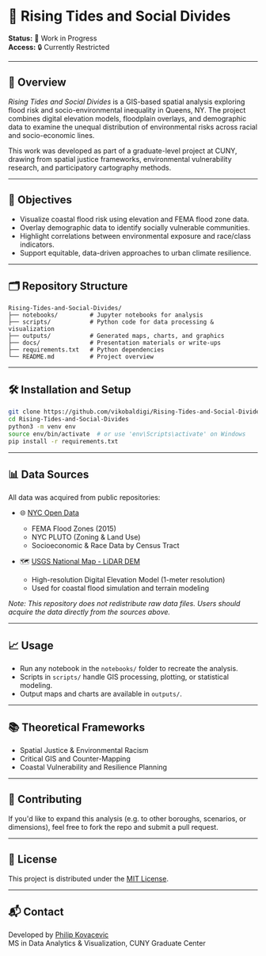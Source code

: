 # 🌊 Rising Tides and Social Divides

**Status:** 🚧 Work in Progress  
**Access:** 🔒 Currently Restricted

---

## 📖 Overview

*Rising Tides and Social Divides* is a GIS-based spatial analysis exploring flood risk and socio-environmental inequality in Queens, NY. The project combines digital elevation models, floodplain overlays, and demographic data to examine the unequal distribution of environmental risks across racial and socio-economic lines.

This work was developed as part of a graduate-level project at CUNY, drawing from spatial justice frameworks, environmental vulnerability research, and participatory cartography methods.

---

## 🎯 Objectives

- Visualize coastal flood risk using elevation and FEMA flood zone data.
- Overlay demographic data to identify socially vulnerable communities.
- Highlight correlations between environmental exposure and race/class indicators.
- Support equitable, data-driven approaches to urban climate resilience.

---

## 🗂️ Repository Structure

```
Rising-Tides-and-Social-Divides/
├── notebooks/         # Jupyter notebooks for analysis
├── scripts/           # Python code for data processing & visualization
├── outputs/           # Generated maps, charts, and graphics
├── docs/              # Presentation materials or write-ups
├── requirements.txt   # Python dependencies
└── README.md          # Project overview
```

---

## 🛠️ Installation and Setup

```bash
git clone https://github.com/vikobaldigi/Rising-Tides-and-Social-Divides.git
cd Rising-Tides-and-Social-Divides
python3 -m venv env
source env/bin/activate  # or use 'env\Scripts\activate' on Windows
pip install -r requirements.txt
```

---

## 📊 Data Sources

All data was acquired from public repositories:

- 🌐 [NYC Open Data](https://opendata.cityofnewyork.us/)  
  - FEMA Flood Zones (2015)
  - NYC PLUTO (Zoning & Land Use)
  - Socioeconomic & Race Data by Census Tract

- 🗺️ [USGS National Map - LiDAR DEM](https://apps.nationalmap.gov/viewer/)  
  - High-resolution Digital Elevation Model (1-meter resolution)
  - Used for coastal flood simulation and terrain modeling

*Note: This repository does not redistribute raw data files. Users should acquire the data directly from the sources above.*

---

## 📈 Usage

- Run any notebook in the `notebooks/` folder to recreate the analysis.
- Scripts in `scripts/` handle GIS processing, plotting, or statistical modeling.
- Output maps and charts are available in `outputs/`.

---

## 📚 Theoretical Frameworks

- Spatial Justice & Environmental Racism
- Critical GIS and Counter-Mapping
- Coastal Vulnerability and Resilience Planning

---

## 🤝 Contributing

If you'd like to expand this analysis (e.g. to other boroughs, scenarios, or dimensions), feel free to fork the repo and submit a pull request.

---

## 📄 License

This project is distributed under the [MIT License](LICENSE).

---

## 📬 Contact

Developed by [Philip Kovacevic](mailto:your.email@example.com)  
MS in Data Analytics & Visualization, CUNY Graduate Center
